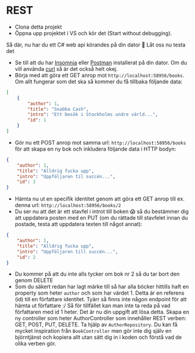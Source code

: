 # REST

- Clona detta projekt
- Öppna upp projektet i VS och kör det (Start without debugging).

Så där, nu har du ett C# web api körandes på din dator :tada: Låt oss nu testa det
- Se till att du har [Insomnia](https://insomnia.rest/) eller [Postman](https://www.getpostman.com/) installerat på din dator. Om du vill använda [curl](https://curl.haxx.se/) så är det också helt okej.
- Börja med att göra ett GET anrop mot `http://localhost:58956/books`.
Om allt fungerar som det ska så kommer du få tillbaka följande data:

```json
[
    {
        "author": 1,
        "title": "Snabba Cash",
        "intro": "Ett besök i Stockholms undre värld...",
        "id": 1
    }
]
```
- Gör nu ett POST anrop mot samma url: `http://localhost:58956/books` för att skapa en ny bok och inkludera följande data i HTTP bodyn:

```json
{
    "author": 1,
    "title": "Alldrig fucka upp",
    "intro": "Uppföljaren til succén...",
    "id": 2
}
```
- Hämta nu ut en specifik identitet genom att göra ett GET anrop till ex. denna url: `http://localhost:58956/books/2`
- Du ser nu att det är ett stavfel i introt till boken :scream: så du bestämmer dig att uppdatera posten med en PUT (om du rättade till stavfelet innan du postade, testa att uppdatera texten till något annat):

```json
{
    "author": 1,
    "title": "Alldrig fucka upp",
    "intro": "Uppföljaren till succén...",
    "id": 2
}
```
- Du kommer på att du inte alls tycker om bok nr 2 så du tar bort den genom DELETE
- Som du säkert redan har lagt märke till så har alla böcker hittills haft en property som heter `author` och som har värdet 1. Detta är en referens (id) till en författare identitet. Tyärr så finns inte någon endpoint för att hämta ut författare :/ Så för tillfället kan man inte ta reda på vad författaren med id 1 heter. Det är nu din uppgift att lösa detta. Skapa en ny controller som heter AuthorController som innehåller REST verben: GET, POST, PUT, DELETE. Ta hjälp av `AuthorRepository`. Du kan få mycket inspiration från `BookController` men gör inte dig själv en björntjänst och kopiera allt utan sätt dig in i koden och förstå vad de olika verben gör.
